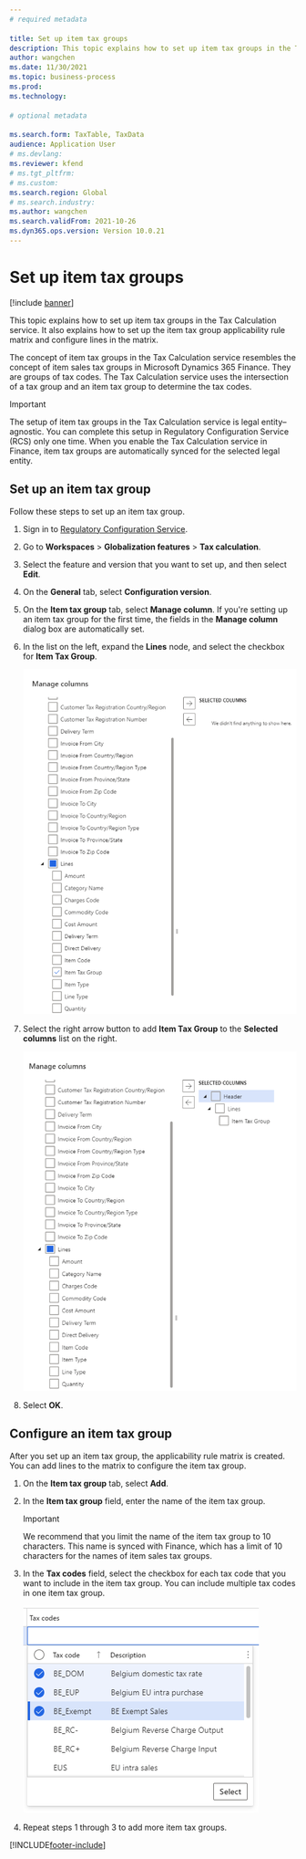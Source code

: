 ```yaml
---
# required metadata 

title: Set up item tax groups
description: This topic explains how to set up item tax groups in the Tax Calculation service. 
author: wangchen
ms.date: 11/30/2021
ms.topic: business-process 
ms.prod:  
ms.technology:  

# optional metadata 

ms.search.form: TaxTable, TaxData   
audience: Application User 
# ms.devlang:  
ms.reviewer: kfend
# ms.tgt_pltfrm:  
# ms.custom:  
ms.search.region: Global
# ms.search.industry: 
ms.author: wangchen
ms.search.validFrom: 2021-10-26 
ms.dyn365.ops.version: Version 10.0.21 
---
```


# Set up item tax groups

[!include [banner](../includes/banner.md)]

This topic explains how to set up item tax groups in the Tax Calculation service. It also explains how to set up the item tax group applicability rule matrix and configure lines in the matrix.

The concept of item tax groups in the Tax Calculation service resembles the concept of item sales tax groups in Microsoft Dynamics 365 Finance. They are groups of tax codes. The Tax Calculation service uses the intersection of a tax group and an item tax group to determine the tax codes.

> [!IMPORTANT]
> The setup of item tax groups in the Tax Calculation service is legal entity–agnostic. You can complete this setup in Regulatory Configuration Service (RCS) only one time. When you enable the Tax Calculation service in Finance, item tax groups are automatically synced for the selected legal entity.

## Set up an item tax group 

Follow these steps to set up an item tax group.

1. Sign in to [Regulatory Configuration Service](https://marketing.configure.global.dynamics.com/).
2. Go to **Workspaces** \> **Globalization features** \> **Tax calculation**.
3. Select the feature and version that you want to set up, and then select **Edit**.
4. On the **General** tab, select **Configuration version**.
5. On the **Item tax group** tab, select **Manage column**. If you're setting up an item tax group for the first time, the fields in the **Manage column** dialog box are automatically set.
6. In the list on the left, expand the **Lines** node, and select the checkbox for **Item Tax Group**.

    ![Item Tax Group selected under the Lines node in the Manage columns dialog box.](media/select-item-tax-group.png)

7. Select the right arrow button to add **Item Tax Group** to the **Selected columns** list on the right.

    ![Item Tax Group added to the Selected columns list.](media/add-item-tax-group.png)

8. Select **OK**.

## Configure an item tax group

After you set up an item tax group, the applicability rule matrix is created. You can add lines to the matrix to configure the item tax group.

1. On the **Item tax group** tab, select **Add**.
2. In the **Item tax group** field, enter the name of the item tax group.

    > [!IMPORTANT]
    > We recommend that you limit the name of the item tax group to 10 characters. This name is synced with Finance, which has a limit of 10 characters for the names of item sales tax groups.

3. In the **Tax codes** field, select the checkbox for each tax code that you want to include in the item tax group. You can include multiple tax codes in one item tax group.

    ![Multiple tax codes selected in the Tax codes field.](media/multiple-tax-codes-selection.png)

4. Repeat steps 1 through 3 to add more item tax groups.

[!INCLUDE[footer-include](../../includes/footer-banner.md)]
